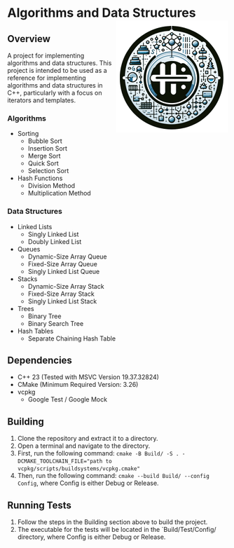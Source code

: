 # Algorithms and Data Structures <img src="Images/Logo.png" alt="Logo" width="256" height="256" align="right"/>

## Overview

A project for implementing algorithms and data structures. This project is intended to be used as a reference for
implementing algorithms and data structures in C++, particularly with a focus on iterators and templates.

### Algorithms

- Sorting
    - Bubble Sort
    - Insertion Sort
    - Merge Sort
    - Quick Sort
    - Selection Sort
- Hash Functions
    - Division Method
    - Multiplication Method

### Data Structures

- Linked Lists
    - Singly Linked List
    - Doubly Linked List
- Queues
    - Dynamic-Size Array Queue
    - Fixed-Size Array Queue
    - Singly Linked List Queue
- Stacks
    - Dynamic-Size Array Stack
    - Fixed-Size Array Stack
    - Singly Linked List Stack
- Trees
    - Binary Tree
    - Binary Search Tree
- Hash Tables
    - Separate Chaining Hash Table

## Dependencies

- C++ 23 (Tested with MSVC Version 19.37.32824)
- CMake (Minimum Required Version: 3.26)
- vcpkg
    - Google Test / Google Mock

## Building

1. Clone the repository and extract it to a directory.
2. Open a terminal and navigate to the directory.
3. First, run the following
   command: `cmake -B Build/ -S . -DCMAKE_TOOLCHAIN_FILE="path to vcpkg/scripts/buildsystems/vcpkg.cmake"`
4. Then, run the following command: `cmake --build Build/ --config Config`, where Config is either Debug or Release.

## Running Tests

1. Follow the steps in the Building section above to build the project.
2. The executable for the tests will be located in the `Build/Test/Config/ directory, where Config is either Debug or
   Release.